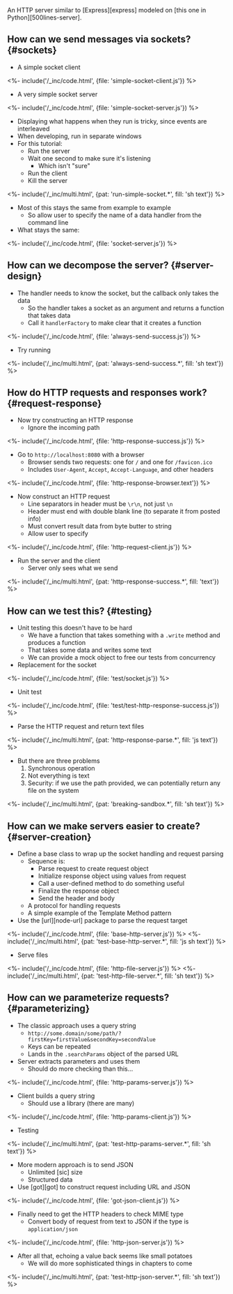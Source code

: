 ---
---

An HTTP server similar to [Express][express]
modeled on [this one in Python][500lines-server].

## How can we send messages via sockets? {#sockets}

-   A simple socket client

<%- include('/_inc/code.html', {file: 'simple-socket-client.js'}) %>

-   A very simple socket server

<%- include('/_inc/code.html', {file: 'simple-socket-server.js'}) %>

-   Displaying what happens when they run is tricky, since events are interleaved
-   When developing, run in separate windows
-   For this tutorial:
    -   Run the server
    -   Wait one second to make sure it's listening
        -   Which isn't "sure"
    -   Run the client
    -   Kill the server

<%- include('/_inc/multi.html', {pat: 'run-simple-socket.*', fill: 'sh text'}) %>

-   Most of this stays the same from example to example
    -   So allow user to specify the name of a data handler from the command line
-   What stays the same:

<%- include('/_inc/code.html', {file: 'socket-server.js'}) %>

## How can we decompose the server? {#server-design}

-   The handler needs to know the socket, but the callback only takes the data
    -   So the handler takes a socket as an argument and returns a function that takes data
    -   Call it `handlerFactory` to make clear that it creates a function

<%- include('/_inc/code.html', {file: 'always-send-success.js'}) %>

-   Try running

<%- include('/_inc/multi.html', {pat: 'always-send-success.*', fill: 'sh text'}) %>

## How do HTTP requests and responses work? {#request-response}

-   Now try constructing an HTTP response
    -   Ignore the incoming path

<%- include('/_inc/code.html', {file: 'http-response-success.js'}) %>

-   Go to `http://localhost:8080` with a browser
    -   Browser sends two requests: one for `/` and one for `/favicon.ico`
    -   Includes `User-Agent`, `Accept`, `Accept-Language`, and other headers

<%- include('/_inc/code.html', {file: 'http-response-browser.text'}) %>

-   Now construct an HTTP request
    -   Line separators in header must be `\r\n`, not just `\n`
    -   Header must end with double blank line (to separate it from posted info)
    -   Must convert result data from byte butter to string
    -   Allow user to specify 

<%- include('/_inc/code.html', {file: 'http-request-client.js'}) %>

-   Run the server and the client
    -   Server only sees what we send

<%- include('/_inc/multi.html', {pat: 'http-response-success.*', fill: 'text'}) %>

## How can we test this? {#testing}

-   Unit testing this doesn't have to be hard
    -   We have a function that takes something with a `.write` method and produces a function
    -   That takes some data and writes some text
    -   We can provide a <g key="mock_object">mock object</g> to free our tests from concurrency
-   Replacement for the socket

<%- include('/_inc/code.html', {file: 'test/socket.js'}) %>

-   Unit test

<%- include('/_inc/code.html', {file: 'test/test-http-response-success.js'}) %>

-   Parse the HTTP request and return text files

<%- include('/_inc/multi.html', {pat: 'http-response-parse.*', fill: 'js text'}) %>

-   But there are three problems
    1.  Synchronous operation
    2.  Not everything is text
    3.  Security: if we use the path provided, we can potentially return any file on the system

<%- include('/_inc/multi.html', {pat: 'breaking-sandbox.*', fill: 'sh text'}) %>

## How can we make servers easier to create? {#server-creation}

-   Define a base class to wrap up the socket handling and request parsing
    -   Sequence is:
        -   Parse request to create request object
        -   Initialize response object using values from request
        -   Call a user-defined method to do something useful
        -   Finalize the response object
        -   Send the header and body
    -   A <g key="protocol">protocol</g> for handling requests
    -   A simple example of the <g key="template_method_pattern">Template Method</g> pattern
-   Use the [url][node-url] package to parse the request target

<%- include('/_inc/code.html', {file: 'base-http-server.js'}) %>
<%- include('/_inc/multi.html', {pat: 'test-base-http-server.*', fill: 'js sh text'}) %>

-   Serve files

<%- include('/_inc/code.html', {file: 'http-file-server.js'}) %>
<%- include('/_inc/multi.html', {pat: 'test-http-file-server.*', fill: 'sh text'}) %>

## How can we parameterize requests? {#parameterizing}

-   The classic approach uses a <g key="query_string">query string</g>
    -   `http://some.domain/some/path/?firstKey=firstValue&secondKey=secondValue`
    -   Keys can be repeated
    -   Lands in the `.searchParams` object of the parsed URL
-   Server extracts parameters and uses them
    -   Should do more checking than this…

<%- include('/_inc/code.html', {file: 'http-params-server.js'}) %>

-   Client builds a query string
    -   Should use a library (there are many)

<%- include('/_inc/code.html', {file: 'http-params-client.js'}) %>

-   Testing

<%- include('/_inc/multi.html', {pat: 'test-http-params-server.*', fill: 'sh text'}) %>

-   More modern approach is to send <g key="json">JSON</g>
    -   Unlimited [sic] size
    -   Structured data
-   Use [got][got] to construct request including URL and JSON

<%- include('/_inc/code.html', {file: 'got-json-client.js'}) %>

-   Finally need to get the <g key="http_header">HTTP headers</g> to check <g key="mime_type">MIME type</g>
    -   Convert body of request from text to JSON if the type is `application/json`

<%- include('/_inc/code.html', {file: 'http-json-server.js'}) %>

-   After all that, echoing a value back seems like small potatoes
    -   We will do more sophisticated things in chapters to come

<%- include('/_inc/multi.html', {pat: 'test-http-json-server.*', fill: 'sh text'}) %>
